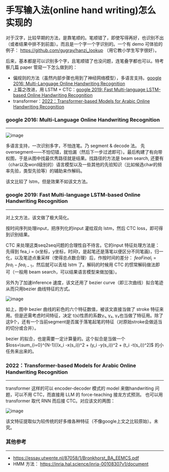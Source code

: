 # 手写输入法(online hand writing)怎么实现的

对于汉字，比较早期的方法，是靠笔顺的。笔顺错了，即使写得再好，也识别不出（或者结果中排不到前面）。而且是一个字一个字识别的。一个有 demo 可体验的例子： https://github.com/gugray/hanzi_lookup （用它教小学生写字很好）。

后来，基本都是可以识别多个字，且笔顺错了也没问题，连笔叠字都也可以。特考察几篇 paper 管窥一下怎么做到的：
- 偏规则的方法（虽然内部步骤也用到了神经网络模型），多语言支持。[google 2016: Multi-Language Online Handwriting Recognition](https://ieeexplore.ieee.org/stamp/stamp.jsp?tp=&arnumber=7478642)
- 上篇之改进，用 LSTM + CTC：[google 2019: Fast Multi-language LSTM-based Online Handwriting Recognition](https://arxiv.org/pdf/1902.10525)
- transformer：[2022：Transformer-based Models for Arabic Online Handwriting Recognition](https://thesai.org/Downloads/Volume13No5/Paper_102-Transformer_based_Models_for_Arabic_Online_Handwriting.pdf)

### google 2016: Multi-Language Online Handwriting Recognition
----

![image](https://github.com/user-attachments/assets/66c69b67-48fd-489c-8bd5-8e8a5ba85c3d)

多语言支持，一次识别多字，不怕连笔。乃 segment & decode 法。 先oversegment——不怕切错，就怕漏（然后下一步过滤即可）。最后构建了有向带权图，于是从图中找最优秀路径就是结果。找路径的方法是 beam search, 还要有（char以及word级别的）语言模型以及一些其他的先验知识（比如候选char的频率先验，类型先验等）的辅助来作解码。

该文比较了 lstm，但是效果不如该文方法。

### google 2019: Fast Multi-language LSTM-based Online Handwriting Recognition
----

对上文方法，该文做了极大简化。

按时间序列处理input，把序列化的input 灌给双向 lstm，然后 CTC loss，即可得到识别结果。

CTC 来处理这类seq2seq问题的合理性自不待言。它的input 特征处理方法是：先得到 fea_i = (x坐标，y坐标，时间t，是起笔还是落笔以便区分不同笔画)，归一化，以及笔迹点重采样（使得总点数合理）后，作按时间的差分： $feaFinal_i = fea_i - fea_{i-1}$，然后就可以丢给 lstm 了。解码的时候用 CTC 的惯常解码做法即可（一般用 beam search，可以结果语言模型来做加强）。

另外为了加速inference 速度，该文还用了 bezier curve（即三次曲线）拟合笔迹从而只用bezier 曲线特征的方式。

![image](https://github.com/user-attachments/assets/4f20486e-5775-496e-9c1c-3d27814621fe)

如上，图中 bezier 曲线的彩色的六个特征数值，被该文直接当做了 stroke 特征来用。但是还需考虑时间特征，决定 t(s)性质的系数γ₁, γ₂, γ₃也当做了特征用。除了这9个，还有一个当前segment是否属于落笔起笔的特征（对原始stroke会做适当的切分或合并）。

bezier 的拟合，也是需要一定计算量的。这个拟合是当做一个 $loss=\sum_{i=0}^{N-1}[(x_i -x(s_i))^2 + (y_i -y(s_i))^2 + (t_i -t(s_i))^2]$ 的小任务来出来的。

### 2022：Transformer-based Models for Arabic Online Handwriting Recognition
----

transformer 这样的可以 encoder-decoder 模式的 model 来做handwriting 问题，可以不用 CTC，而直接用 LLM 的 force-teaching 接龙方式预测。 也可以用 transformer 取代 RNN 而后接 CTC。对应该文的两图：

![image](https://github.com/user-attachments/assets/63344128-09d9-42da-b761-83ada0f17a34)

该文特征提取似为较传统的好多维各种特征（不像google上文之比较原始）。未究。

### 其他参考
----
- https://essay.utwente.nl/87058/1/Bronkhorst_BA_EEMCS.pdf
- HMM 方法： https://inria.hal.science/inria-00108307v1/document

